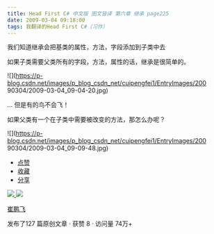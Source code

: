 ```yaml
---
title: Head First C# 中文版 图文皆译 第六章 继承 page225
date: 2009-03-04 09:18:00
tags: 我翻译的Head First C#（习作）
---
```

我们知道继承会把基类的属性，方法，字段添加到子类中去

如果子类需要父类所有的字段，方法，属性的话，继承是很简单的。

![](https://p-blog.csdn.net/images/p_blog_csdn_net/cuipengfei1/EntryImages/200
90304/2009-03-04_09-04-20.jpg)

...  但是有的鸟不会飞！

如果父类有一个在子类中需要被改变的方法，那怎么办呢？

![](https://p-blog.csdn.net/images/p_blog_csdn_net/cuipengfei1/EntryImages/200
90304/2009-03-04_09-09-48.jpg)

  * [ 点赞  ](javascript:;)
  * [ 收藏  ](javascript:;)
  * [ 分享 ](javascript:;)

[ ![](https://profile.csdnimg.cn/5/2/5/3_cuipengfei1)
![](https://g.csdnimg.cn/static/user-reg-year/1x/11.png)
](https://blog.csdn.net/cuipengfei1)

[ 崔鹏飞 ](https://blog.csdn.net/cuipengfei1)

发布了127 篇原创文章  ·  获赞 8  ·  访问量 74万+

